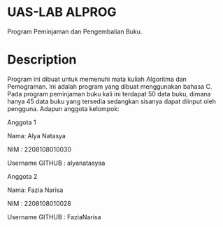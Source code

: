 # UAS-LAB ALPROG
Program Peminjaman dan Pengembalian Buku.

# Description
Program ini dibuat untuk memenuhi mata kuliah Algoritma dan Pemograman.
Ini adalah program yang dibuat menggunakan bahasa C. Pada program peminjaman buku kali ini
terdapat 50 data buku, dimana hanya 45 data buku yang tersedia sedangkan sisanya dapat diinput oleh pengguna.
Adapun anggota kelompok:

Anggota 1

Nama: Alya Natasya

NIM : 2208108010030

Username GITHUB : alyanatasyaa


Anggota 2

Nama: Fazia Narisa

NIM : 2208108010028

Username GITHUB : FaziaNarisa

